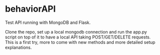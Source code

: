 # behaviorAPI

Test API running with MongoDB and Flask. 

Clone the repo, set up a local mongodb connection and run the app.py script on top of it to have a local API taking POST/GET/DELETE requests. This is a first try, more to come with new methods and more detailed setup explanations.
